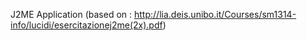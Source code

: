 J2ME Application (based on : http://lia.deis.unibo.it/Courses/sm1314-info/lucidi/esercitazionej2me(2x).pdf)
